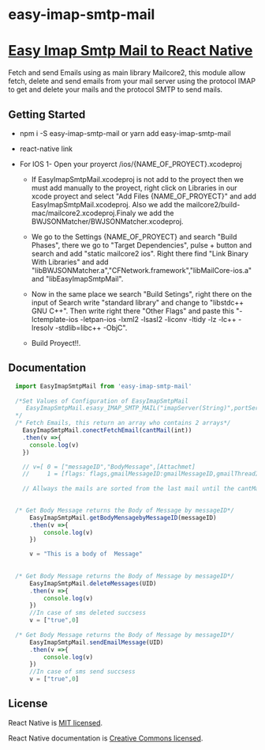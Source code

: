 # easy-imap-smtp-mail
# [Easy Imap Smtp Mail to React Native](https://facebook.github.io/react-native/)
Fetch and send Emails using as main library Mailcore2, this module allow fetch, delete and send emails from your mail server using the protocol IMAP to get and delete your mails and the protocol SMTP to send mails.

## Getting Started


 -  npm i -S easy-imap-smtp-mail or yarn add easy-imap-smtp-mail
 - react-native link 
- For IOS
  1- Open your proyerct /ios/{NAME_OF_PROYECT}.xcodeproj

  - If EasyImapSmtpMail.xcodeproj is not add to the proyect then we must add manually to the proyect, right click on Libraries in our xcode proyect and select "Add Files {NAME_OF_PROYECT}" and add  EasyImapSmtpMail.xcodeproj. Also we add the mailcore2/build-mac/mailcore2.xcodeproj.Finaly we add the BWJSONMatcher/BWJSONMatcher.xcodeproj.

  - We go to the Settings {NAME_OF_PROYECT} and search "Build Phases", there we go to "Target Dependencies", pulse + button and search and add "static mailcore2 ios". Right there find "Link Binary With Libraries" and add "libBWJSONMatcher.a","CFNetwork.framework","libMailCore-ios.a" and "libEasyImapSmtpMail".

  - Now in the same place we search "Build Setings", right there on the input of Search write "standard library" and change to "libstdc++ GNU C++". Then write right there "Other Flags" and paste this "-lctemplate-ios -letpan-ios -lxml2 -lsasl2 -liconv -ltidy -lz -lc++ -lresolv -stdlib=libc++ -ObjC".
  
  - Build Proyect!!.

## Documentation 
```javascript
  import EasyImapSmtpMail from 'easy-imap-smtp-mail'
  
  /*Set Values of Configuration of EasyImapSmtpMail
     EasyImapSmtpMail.esasy_IMAP_SMTP_MAIL("imapServer(String)",portServer(int),"UserMail(String)","Password(String)",TypeConneccion(int),smtpHost(String),smtpPort(int),userSMTP(String),passSMTP(String),typeConn(int),typeAuth(int))
  */
  /* Fetch Emails, this return an array who contains 2 arrays*/
    EasyImapSmtpMail.conectFetchEmail(cantMail(int))
    .then(v =>{
      console.log(v)
    })

    // v=[ 0 = ["messageID","BodyMessage",[Attachmet] 
    //     1 = [flags: flags,gmailMessageID:gmailMessageID,gmailThreadID: gmailThreadID header: {from: from, subject:           subjet", to: to, messageID:"messageID"}, modSeqValue: modSeqValue, originalFlags: originalFlags,                sequenceNumber: sequenceNumber, size: size uid: uid]]]
    
    // Allways the mails are sorted from the last mail until the cantMails that you set.
  

  /* Get Body Message returns the Body of Message by messageID*/
      EasyImapSmtpMail.getBodyMensagebyMessageID(messageID)
      .then(v =>{
          console.log(v)
      })

      v = "This is a body of  Message"
  
  
  /* Get Body Message returns the Body of Message by messageID*/
      EasyImapSmtpMail.deleteMessages(UID)
      .then(v =>{
          console.log(v)
      })
      //In case of sms deleted succsess
      v = ["true",0]
  
  /* Get Body Message returns the Body of Message by messageID*/
      EasyImapSmtpMail.sendEmailMessage(UID)
      .then(v =>{
          console.log(v)
      })
      //In case of sms send succsess
      v = ["true",0]

 ```


## License

React Native is [MIT licensed](./LICENSE).

React Native documentation is [Creative Commons licensed](./LICENSE-docs).


